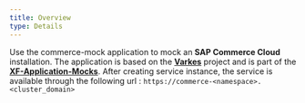 ```yaml
---
title: Overview
type: Details
---
```

Use the commerce-mock application to mock an **SAP Commerce Cloud** installation. The application is based on the [**Varkes**](https://github.com/kyma-incubator/varkes) project and is part of the [**XF-Application-Mocks**](https://github.com/SAP/xf-application-mocks).
After creating service instance, the service is available through the following url :  `https://commerce-<namespace>.<cluster_domain>`